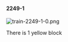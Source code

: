 #### 2249-1
![train-2249-1-0.png](https://github.com/lil-lab/nlvr/raw/master/nlvr/train/images/30/train-2249-1-0.png "train-2249-1-0.png")

There is 1 yellow block